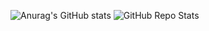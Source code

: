 ![Anurag's GitHub stats](https://github-readme-stats.vercel.app/api?username=anuraghazra&show_icons=true)
![GitHub Repo Stats](https://github-readme-stats.vercel.app/api/pin/?username=RVC-Boss&repo=GPT-SoVITS&theme=)
